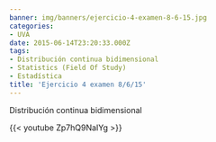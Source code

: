 ```yaml
---
banner: img/banners/ejercicio-4-examen-8-6-15.jpg
categories:
- UVA
date: 2015-06-14T23:20:33.000Z
tags:
- Distribución continua bidimensional
- Statistics (Field Of Study)
- Estadística
title: 'Ejercicio 4 examen 8/6/15'
---
```


Distribución continua bidimensional

{{< youtube Zp7hQ9NaIYg >}}
